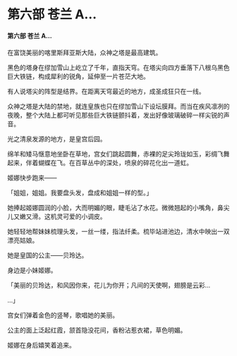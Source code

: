 # 第六部 苍兰 A…

#### 第六部 苍兰 A…

在富饶美丽的喀里斯拜亚斯大陆，众神之塔是最高建筑。

黑色的塔身在缪加雪山上屹立了千年，直指天穹。在塔尖向四方垂落下八根乌黑色巨大铁链，构成犀利的锐角，延伸至一片苍茫大地。

有人说塔尖的阵型是结界。在距离天穹最近的地方，成圣成狂只在一线。

众神之塔是大陆的禁地，就连皇族也只在缪加雪山下设坛膜拜。而当在疾风凛冽的夜晚，整个大陆上都可听见那些巨大铁链颤抖着，发出好像玻璃破碎一样尖锐的声音。

光之清泉发源的地方，是皇宫后园。

绵羊和矮马惬意地坐卧在草地，宫女们跳起圆舞，赤裸的足尖玲珑如玉，彩绸飞舞起来，伴着蝴蝶在飞。在百草丛中的深处，喷泉的碎花化出一道虹。

姬娜快步跑来——

「姐姐，姐姐。我要盘头发，盘成和姐姐一样的型。」

她捧起姬娜圆润的小脸，大而明媚的眼，睫毛沾了水花。微微翘起的小嘴角，鼻尖儿又嫩又滑。这机灵可爱的小调皮。

她轻轻地帮妹妹梳理头发，一丝一缕，指法纤柔。梳毕站进池边，清水中映出一双漂亮姑娘。

她是皇国的公主——贝玲达。

身边是小妹姬娜。

「美丽的贝玲达，和风因你来，花儿为你开；凡间的天使啊，翅膀是云彩…

…」

宫女们弹着金色的竖琴，歌唱她的美丽。

公主的面上泛起红霞，颔首隐没花间，香粉沾惹衣裙，草色明媚。

姬娜在身后嬉笑着追来。

